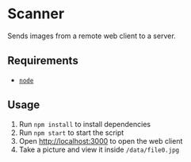 # Scanner

Sends images from a remote web client to a server.

## Requirements

* [`node`](https://nodejs.org)

## Usage

1. Run `npm install` to install dependencies
2. Run `npm start` to start the script
3. Open [http://localhost:3000](http://localhost:3000) to open the web client
4. Take a picture and view it inside `/data/file0.jpg`